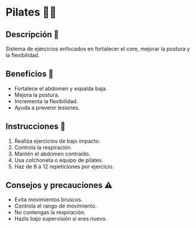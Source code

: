 # Pilates  🧘‍♀️

## Descripción 📖
Sistema de ejercicios enfocados en fortalecer el core, mejorar la postura y la flexibilidad.

## Beneficios 🌱
- Fortalece el abdomen y espalda baja.
- Mejora la postura.
- Incrementa la flexibilidad.
- Ayuda a prevenir lesiones.

## Instrucciones 📜
1. Realiza ejercicios de bajo impacto.
2. Controla la respiración.
3. Mantén el abdomen contraído.
4. Usa colchoneta o equipo de pilates.
5. Haz de 8 a 12 repeticiones por ejercicio.

## Consejos y precauciones ⚠️
- Evita movimientos bruscos.
- Controla el rango de movimiento.
- No contengas la respiración.
- Hazlo bajo supervisión si eres nuevo.